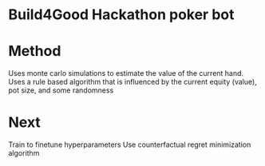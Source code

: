 # Build4Good Hackathon poker bot

# Method
Uses monte carlo simulations to estimate the value of the current hand. Uses a rule based algorithm that is influenced by the current equity (value), pot size, and some randomness

# Next
Train to finetune hyperparameters
Use counterfactual regret minimization algorithm
